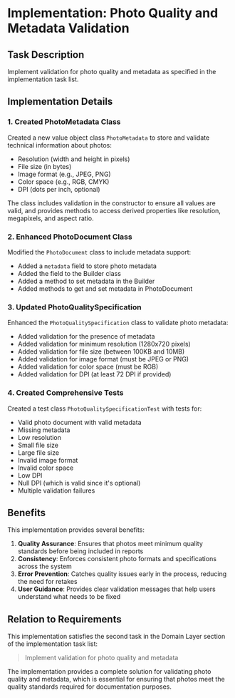 # Implementation: Photo Quality and Metadata Validation

## Task Description
Implement validation for photo quality and metadata as specified in the implementation task list.

## Implementation Details

### 1. Created PhotoMetadata Class
Created a new value object class `PhotoMetadata` to store and validate technical information about photos:
- Resolution (width and height in pixels)
- File size (in bytes)
- Image format (e.g., JPEG, PNG)
- Color space (e.g., RGB, CMYK)
- DPI (dots per inch, optional)

The class includes validation in the constructor to ensure all values are valid, and provides methods to access derived properties like resolution, megapixels, and aspect ratio.

### 2. Enhanced PhotoDocument Class
Modified the `PhotoDocument` class to include metadata support:
- Added a `metadata` field to store photo metadata
- Added the field to the Builder class
- Added a method to set metadata in the Builder
- Added methods to get and set metadata in PhotoDocument

### 3. Updated PhotoQualitySpecification
Enhanced the `PhotoQualitySpecification` class to validate photo metadata:
- Added validation for the presence of metadata
- Added validation for minimum resolution (1280x720 pixels)
- Added validation for file size (between 100KB and 10MB)
- Added validation for image format (must be JPEG or PNG)
- Added validation for color space (must be RGB)
- Added validation for DPI (at least 72 DPI if provided)

### 4. Created Comprehensive Tests
Created a test class `PhotoQualitySpecificationTest` with tests for:
- Valid photo document with valid metadata
- Missing metadata
- Low resolution
- Small file size
- Large file size
- Invalid image format
- Invalid color space
- Low DPI
- Null DPI (which is valid since it's optional)
- Multiple validation failures

## Benefits
This implementation provides several benefits:
1. **Quality Assurance**: Ensures that photos meet minimum quality standards before being included in reports
2. **Consistency**: Enforces consistent photo formats and specifications across the system
3. **Error Prevention**: Catches quality issues early in the process, reducing the need for retakes
4. **User Guidance**: Provides clear validation messages that help users understand what needs to be fixed

## Relation to Requirements
This implementation satisfies the second task in the Domain Layer section of the implementation task list:
> Implement validation for photo quality and metadata

The implementation provides a complete solution for validating photo quality and metadata, which is essential for ensuring that photos meet the quality standards required for documentation purposes.